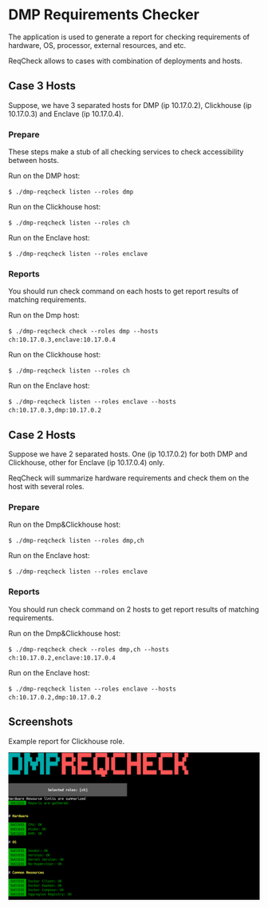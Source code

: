# DMP Requirements Checker

The application is used to generate a report for checking requirements of hardware, OS, processor, external resources, and etc.

ReqCheck allows to cases with combination of deployments and hosts.


## Case 3 Hosts

Suppose, we have 3 separated hosts for DMP (ip 10.17.0.2), Clickhouse (ip 10.17.0.3) and Enclave (ip 10.17.0.4).


### Prepare

These steps make a stub of all checking services to check accessibility between hosts.

Run on the DMP host:

`$ ./dmp-reqcheck listen --roles dmp`


Run on the Clickhouse host:

`$ ./dmp-reqcheck listen --roles ch`


Run on the Enclave host:

`$ ./dmp-reqcheck listen --roles enclave`


### Reports

You should run check command on each hosts to get report results of matching requirements.

Run on the Dmp host:

`$ ./dmp-reqcheck check --roles dmp --hosts ch:10.17.0.3,enclave:10.17.0.4`


Run on the Clickhouse host:

`$ ./dmp-reqcheck listen --roles ch`


Run on the Enclave host:

`$ ./dmp-reqcheck listen --roles enclave --hosts ch:10.17.0.3,dmp:10.17.0.2`



## Case 2 Hosts

Suppose we have 2 separated hosts. One (ip 10.17.0.2) for both DMP and Clickhouse, other for Enclave (ip 10.17.0.4) only.

ReqCheck will summarize hardware requirements and check them on the host with several roles.

### Prepare

Run on the Dmp&Clickhouse host:

`$ ./dmp-reqcheck listen --roles dmp,ch`

Run on the Enclave host:

`$ ./dmp-reqcheck listen --roles enclave`


### Reports

You should run check command on 2 hosts to get report results of matching requirements.

Run on the Dmp&Clickhouse host:

`$ ./dmp-reqcheck check --roles dmp,ch --hosts ch:10.17.0.2,enclave:10.17.0.4`

Run on the Enclave host:

`$ ./dmp-reqcheck listen --roles enclave --hosts ch:10.17.0.2,dmp:10.17.0.2`


## Screenshots

Example report for Clickhouse role.

![ScreenShot](https://github.com/aggregion/dmp-reqcheck/blob/master/.images/ch-report-example.png)
